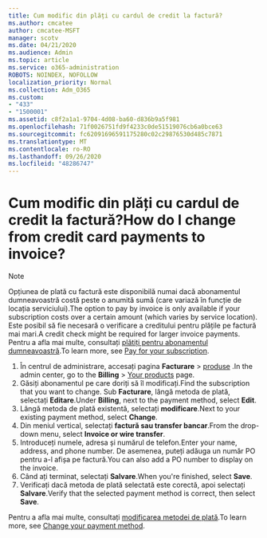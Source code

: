```yaml
---
title: Cum modific din plăți cu cardul de credit la factură?
ms.author: cmcatee
author: cmcatee-MSFT
manager: scotv
ms.date: 04/21/2020
ms.audience: Admin
ms.topic: article
ms.service: o365-administration
ROBOTS: NOINDEX, NOFOLLOW
localization_priority: Normal
ms.collection: Adm_O365
ms.custom:
- "433"
- "1500001"
ms.assetid: c8f2a1a1-9704-4d08-ba60-d836b9a5f981
ms.openlocfilehash: 71f0026751fd9f4233c0de51519076cb6a0bce63
ms.sourcegitcommit: fc62091696591175280c02c29876530d485c7871
ms.translationtype: MT
ms.contentlocale: ro-RO
ms.lasthandoff: 09/26/2020
ms.locfileid: "48286747"
---
```

# <a name="how-do-i-change-from-credit-card-payments-to-invoice"></a><span data-ttu-id="9eb0a-102">Cum modific din plăți cu cardul de credit la factură?</span><span class="sxs-lookup"><span data-stu-id="9eb0a-102">How do I change from credit card payments to invoice?</span></span>

> [!NOTE]
> <span data-ttu-id="9eb0a-103">Opțiunea de plată cu factură este disponibilă numai dacă abonamentul dumneavoastră costă peste o anumită sumă (care variază în funcție de locația serviciului).</span><span class="sxs-lookup"><span data-stu-id="9eb0a-103">The option to pay by invoice is only available if your subscription costs over a certain amount (which varies by service location).</span></span> <span data-ttu-id="9eb0a-104">Este posibil să fie necesară o verificare a creditului pentru plățile pe factură mai mari.</span><span class="sxs-lookup"><span data-stu-id="9eb0a-104">A credit check might be required for larger invoice payments.</span></span> <span data-ttu-id="9eb0a-105">Pentru a afla mai multe, consultați [plătiți pentru abonamentul dumneavoastră](https://docs.microsoft.com/microsoft-365/commerce/billing-and-payments/pay-for-your-subscription).</span><span class="sxs-lookup"><span data-stu-id="9eb0a-105">To learn more, see [Pay for your subscription](https://docs.microsoft.com/microsoft-365/commerce/billing-and-payments/pay-for-your-subscription).</span></span>

1. <span data-ttu-id="9eb0a-106">În centrul de administrare, accesați pagina **Facturare**  >  [produse](https://go.microsoft.com/fwlink/p/?linkid=842054) .</span><span class="sxs-lookup"><span data-stu-id="9eb0a-106">In the admin center, go to the **Billing** > [Your products](https://go.microsoft.com/fwlink/p/?linkid=842054) page.</span></span>
2. <span data-ttu-id="9eb0a-107">Găsiți abonamentul pe care doriți să îl modificați.</span><span class="sxs-lookup"><span data-stu-id="9eb0a-107">Find the subscription that you want to change.</span></span> <span data-ttu-id="9eb0a-108">Sub **Facturare**, lângă metoda de plată, selectați **Editare**.</span><span class="sxs-lookup"><span data-stu-id="9eb0a-108">Under **Billing**, next to the payment method, select **Edit**.</span></span>
3. <span data-ttu-id="9eb0a-109">Lângă metoda de plată existentă, selectați **modificare**.</span><span class="sxs-lookup"><span data-stu-id="9eb0a-109">Next to your existing payment method, select **Change**.</span></span>
4. <span data-ttu-id="9eb0a-110">Din meniul vertical, selectați **factură sau transfer bancar**.</span><span class="sxs-lookup"><span data-stu-id="9eb0a-110">From the drop-down menu, select **Invoice or wire transfer**.</span></span>
5. <span data-ttu-id="9eb0a-111">Introduceți numele, adresa și numărul de telefon.</span><span class="sxs-lookup"><span data-stu-id="9eb0a-111">Enter your name, address, and phone number.</span></span> <span data-ttu-id="9eb0a-112">De asemenea, puteți adăuga un număr PO pentru a-l afișa pe factură.</span><span class="sxs-lookup"><span data-stu-id="9eb0a-112">You can also add a PO number to display on the invoice.</span></span>
6. <span data-ttu-id="9eb0a-113">Când ați terminat, selectați **Salvare**.</span><span class="sxs-lookup"><span data-stu-id="9eb0a-113">When you're finished, select **Save**.</span></span>
7. <span data-ttu-id="9eb0a-114">Verificați dacă metoda de plată selectată este corectă, apoi selectați **Salvare**.</span><span class="sxs-lookup"><span data-stu-id="9eb0a-114">Verify that the selected payment method is correct, then select **Save**.</span></span>

<span data-ttu-id="9eb0a-115">Pentru a afla mai multe, consultați [modificarea metodei de plată](https://docs.microsoft.com/microsoft-365/commerce/billing-and-payments/change-payment-method).</span><span class="sxs-lookup"><span data-stu-id="9eb0a-115">To learn more, see [Change your payment method](https://docs.microsoft.com/microsoft-365/commerce/billing-and-payments/change-payment-method).</span></span>